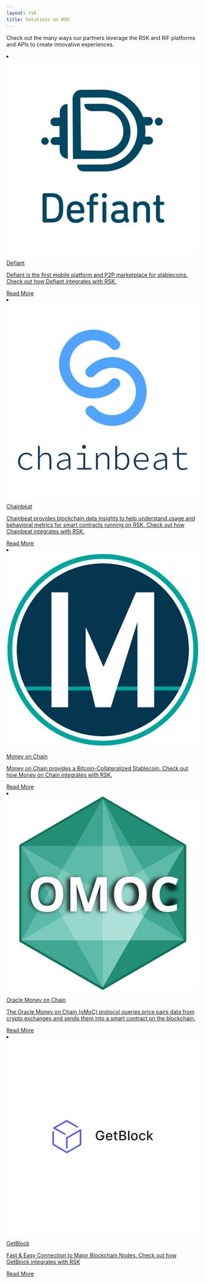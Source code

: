 ```yaml
---
layout: rsk
title: Solutions on RSK
---
```


Check out the many ways our partners leverage the RSK and RIF
platforms and APIs to create innovative experiences.

<div class="row features-list">
    <li class="col-xl-6 col-md-6">
        <div class="feature-card">
            <a href="/solutions/defiant/">
                <div class="icon rif h-100">
                    <div class="icon-cont text-center my-auto">
                        <img src="/assets/img/solutions/defiant/defiant-logo.png" alt="started icon">
                    </div>
                </div>
            </a>
            <div class="content">
                <a href="/solutions/defiant/">
                    <div class="content-container">
                        <p class="card-title rsk_green">Defiant</p>
                        <p class="card-desc">Defiant is the first mobile platform and P2P marketplace for stablecoins. Check out how Defiant integrates with RSK.</p>
                    </div>
                </a>
                <div class="btn-container">
                    <span></span>
                    <a class="green" href="/solutions/defiant/">Read More</a>
                </div>
            </div>
        </div>
    </li>
    <li class="col-xl-6 col-md-6">
        <div class="feature-card">
            <a href="/solutions/chainbeat/">
                <div class="icon rif h-100">
                    <div class="icon-cont text-center my-auto px-1">
                        <img src="/assets/img/solutions/chainbeat/chainbeat-logo-v.png" alt="started icon">
                    </div>
                </div>
            </a>
            <div class="content">
                <a href="/solutions/chainbeat/">
                    <div class="content-container">
                        <p class="card-title rsk_green">Chainbeat</p>
                        <p class="card-desc">Chainbeat provides blockchain data insights to help understand usage and behavioral metrics for smart contracts running on RSK. Check out how Chainbeat integrates with RSK.</p>
                    </div>
                </a>
                <div class="btn-container">
                    <span></span>
                    <a class="green" href="/solutions/chainbeat/">Read More</a>
                </div>
            </div>
        </div>
    </li>
    <li class="col-xl-6 col-md-6">
        <div class="feature-card">
            <a href="/solutions/moneyonchain/">
                <div class="icon rif h-100">
                    <div class="icon-cont text-center my-auto px-1">
                        <img src="/assets/img/solutions/moneyonchain/logo_moc.png" alt="started icon">
                    </div>
                </div>
            </a>
            <div class="content">
                <a href="/solutions/moneyonchain/">
                    <div class="content-container">
                        <p class="card-title rsk_green">Money on Chain</p>
                        <p class="card-desc">Money on Chain provides a Bitcoin-Collateralized Stablecoin. Check out how Money on Chain integrates with RSK.</p>
                    </div>
                </a>
                <div class="btn-container">
                    <span></span>
                    <a class="green" href="/solutions/moneyonchain/">Read More</a>
                </div>
            </div>
        </div>
    </li>
    <li class="col-xl-6 col-md-6">
        <div class="feature-card">
            <a href="/solutions/oraclemoneyonchain/">
                <div class="icon rif h-100">
                    <div class="icon-cont text-center my-auto px-1">
                        <img src="/assets/img/solutions/oraclemoneyonchain/logo_omoc.svg" alt="started icon">
                    </div>
                </div>
            </a>
            <div class="content">
                <a href="/solutions/oraclemoneyonchain/">
                    <div class="content-container">
                        <p class="card-title rsk_green">Oracle Money on Chain</p>
                        <p class="card-desc">The Oracle Money on Chain (oMoC) protocol queries price pairs data from crypto exchanges and sends them into a smart contract on the blockchain.</p>
                    </div>
                </a>
                <div class="btn-container">
                    <span></span>
                    <a class="green" href="/solutions/oraclemoneyonchain/">Read More</a>
                </div>
            </div>
        </div>
    </li>
    <li class="col-xl-6 col-md-6">
        <div class="feature-card">
            <a href="/solutions/getblock/">
                <div class="icon rif h-100">
                    <div class="icon-cont text-center my-auto px-1">
                        <img src="/assets/img/solutions/getblock/logo.svg" alt="started icon">
                    </div>
                </div>
            </a>
            <div class="content">
                <a href="/solutions/getblock/">
                    <div class="content-container">
                        <p class="card-title rsk_green">GetBlock</p>
                        <p class="card-desc">Fast & Easy Connection to Major Blockchain Nodes. Check out how GetBlock integrates with RSK</p>
                    </div>
                </a>
                <div class="btn-container">
                    <span></span>
                    <a class="green" href="/solutions/getblock/">Read More</a>
                </div>
            </div>
        </div>
    </li>
</div>
